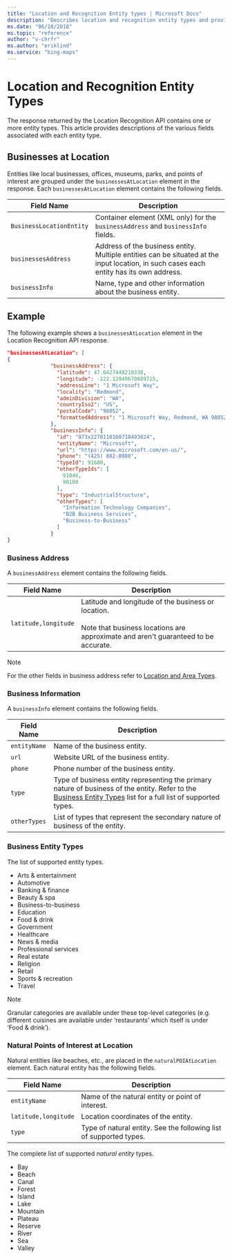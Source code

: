 ```yaml
---
title: "Location and Recognition Entity types | Microsoft Docs"
description: "Describes location and recognition entity types and provides the businessAtLocation field, an example, and business entity types."
ms.date: "06/18/2018"
ms.topic: "reference"
author: "v-chrfr"
ms.author: "eriklind"
ms.service: "bing-maps"
---
```


# Location and Recognition Entity Types

The response returned by the Location Recognition API contains one or more entity types. This article provides descriptions of the various fields associated with each entity type.

## Businesses at Location

Entities like local businesses, offices, museums, parks, and points of interest are grouped under the `businessesAtLocation` element in the response. Each `businessesAtLocation` element contains the following fields.

|Field Name              |Description                                                                      |  
|------------------------|---------------------------------------------------------------------------------|
|`BusinessLocationEntity`|Container element (XML only) for the `businessAddress` and `businessInfo` fields.|
|`businessesAddress`     |Address of the business entity. Multiple entities can be situated at the input location, in such cases each entity has its own address.|
|`businessInfo`          |Name, type and other information about the business entity.                      |

## Example

The following example shows a `businessesAtLocation` element in the Location Recognition API response.

```json
"businessesAtLocation": [
{
              "businessAddress": {
                "latitude": 47.6427448210338,
                "longitude": -122.12949670889715,
                "addressLine": "1 Microsoft Way",
                "locality": "Redmond",
                "adminDivision": "WA",
                "countryIso2": "US",
                "postalCode": "98052",
                "formattedAddress": "1 Microsoft Way, Redmond, WA 98052, US"
              },
              "businessInfo": {
                "id": "873x2278110160718493824",
                "entityName": "Microsoft",
                "url": "https://www.microsoft.com/en-us/",
                "phone": "(425) 882-8080",
                "typeId": 91600,
                "otherTypeIds": [
                  91046,
                  90100
                ],
                "type": "IndustrialStructure",
                "otherTypes": [
                  "Information Technology Companies",
                  "B2B Business Services",
                  "Business-to-Business"
                ]
              }
}
```

### Business Address

A `businessAddress` element contains the following fields.

|Field Name|Description|
|----------------|-----------|
|`latitude,longitude`|Latitude and longitude of the business or location.<br><br>Note that business locations are approximate and aren't guaranteed to be accurate.|

> [!NOTE]
> For the other fields in business address refer to [Location and Area Types](location-and-area-types.md).

### Business Information

A `businessInfo` element contains the following fields.

|Field Name|Description|
|----------------|-----------|
|`entityName`|Name of the business entity.|
|`url`|Website URL of the business entity.|
|`phone`|Phone number of the business entity.|
|`type`|Type of business entity representing the primary nature of business of the entity. Refer to the [Business Entity Types](#business-entity-types) list for a full list of supported types.|
|`otherTypes`|List of types that represent the secondary nature of business of the entity.|

### Business Entity Types

The list of supported entity types.

- Arts & entertainment
- Automotive
- Banking & finance
- Beauty & spa
- Business-to-business
- Education
- Food & drink
- Government
- Healthcare
- News & media
- Professional services
- Real estate
- Religion
- Retail
- Sports & recreation
- Travel

> [!NOTE]
> Granular categories are available under these top-level categories (e.g. different cuisines are available under ‘restaurants’ which itself is under ‘Food & drink’).

### Natural Points of Interest at Location

Natural entities like beaches, etc., are placed in the `naturalPOIAtLocation` element. Each natural entity has the following fields.

|Field Name|Description|
|----------------|-----------|
|`entityName`|Name of the natural entity or point of interest.|
|`latitude,longitude`|Location coordinates of the entity.|
|`type`|Type of natural entity. See the following list of supported types.|

The complete list of supported _natural entity_ types.

- Bay
- Beach
- Canal
- Forest
- Island
- Lake
- Mountain
- Plateau
- Reserve
- River
- Sea
- Valley
